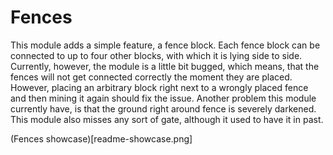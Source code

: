 Fences
======

This module adds a simple feature, a fence block. Each fence block can be
connected to up to four other blocks, with which it is lying side to side.
Currently, however, the module is a little bit bugged, which means, that the
fences will not get connected correctly the moment they are placed. However,
placing an arbitrary block right next to a wrongly placed fence and then mining
it again should fix the issue. Another problem this module currently have, is
that the ground right around fence is severely darkened. This module also misses
any sort of gate, although it used to have it in past.

(Fences showcase)[readme-showcase.png]

